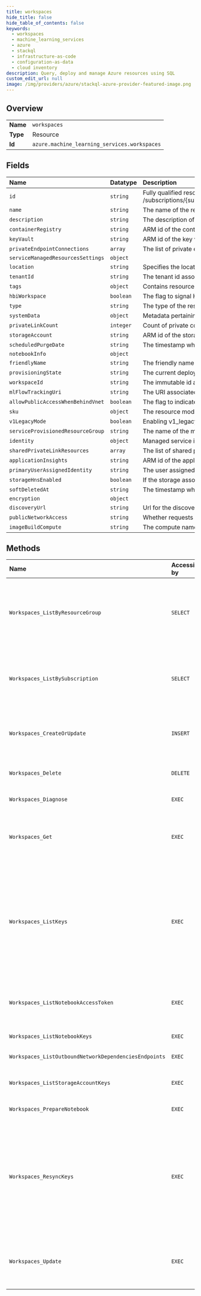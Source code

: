 ```yaml
---
title: workspaces
hide_title: false
hide_table_of_contents: false
keywords:
  - workspaces
  - machine_learning_services
  - azure    
  - stackql
  - infrastructure-as-code
  - configuration-as-data
  - cloud inventory
description: Query, deploy and manage Azure resources using SQL
custom_edit_url: null
image: /img/providers/azure/stackql-azure-provider-featured-image.png
---
```

  
    

## Overview
<table><tbody>
<tr><td><b>Name</b></td><td><code>workspaces</code></td></tr>
<tr><td><b>Type</b></td><td>Resource</td></tr>
<tr><td><b>Id</b></td><td><code>azure.machine_learning_services.workspaces</code></td></tr>
</tbody></table>

## Fields
| Name | Datatype | Description |
|:-----|:---------|:------------|
| `id` | `string` | Fully qualified resource ID for the resource. Ex - /subscriptions/&#123;subscriptionId&#125;/resourceGroups/&#123;resourceGroupName&#125;/providers/&#123;resourceProviderNamespace&#125;/&#123;resourceType&#125;/&#123;resourceName&#125; |
| `name` | `string` | The name of the resource |
| `description` | `string` | The description of this workspace. |
| `containerRegistry` | `string` | ARM id of the container registry associated with this workspace. |
| `keyVault` | `string` | ARM id of the key vault associated with this workspace. This cannot be changed once the workspace has been created |
| `privateEndpointConnections` | `array` | The list of private endpoint connections in the workspace. |
| `serviceManagedResourcesSettings` | `object` |  |
| `location` | `string` | Specifies the location of the resource. |
| `tenantId` | `string` | The tenant id associated with this workspace. |
| `tags` | `object` | Contains resource tags defined as key/value pairs. |
| `hbiWorkspace` | `boolean` | The flag to signal HBI data in the workspace and reduce diagnostic data collected by the service |
| `type` | `string` | The type of the resource. E.g. "Microsoft.Compute/virtualMachines" or "Microsoft.Storage/storageAccounts" |
| `systemData` | `object` | Metadata pertaining to creation and last modification of the resource. |
| `privateLinkCount` | `integer` | Count of private connections in the workspace |
| `storageAccount` | `string` | ARM id of the storage account associated with this workspace. This cannot be changed once the workspace has been created |
| `scheduledPurgeDate` | `string` | The timestamp when the soft deleted workspace is going to be purged |
| `notebookInfo` | `object` |  |
| `friendlyName` | `string` | The friendly name for this workspace. This name in mutable |
| `provisioningState` | `string` | The current deployment state of workspace resource. The provisioningState is to indicate states for resource provisioning. |
| `workspaceId` | `string` | The immutable id associated with this workspace. |
| `mlFlowTrackingUri` | `string` | The URI associated with this workspace that machine learning flow must point at to set up tracking. |
| `allowPublicAccessWhenBehindVnet` | `boolean` | The flag to indicate whether to allow public access when behind VNet. |
| `sku` | `object` | The resource model definition representing SKU |
| `v1LegacyMode` | `boolean` | Enabling v1_legacy_mode may prevent you from using features provided by the v2 API. |
| `serviceProvisionedResourceGroup` | `string` | The name of the managed resource group created by workspace RP in customer subscription if the workspace is CMK workspace |
| `identity` | `object` | Managed service identity (system assigned and/or user assigned identities) |
| `sharedPrivateLinkResources` | `array` | The list of shared private link resources in this workspace. |
| `applicationInsights` | `string` | ARM id of the application insights associated with this workspace. |
| `primaryUserAssignedIdentity` | `string` | The user assigned identity resource id that represents the workspace identity. |
| `storageHnsEnabled` | `boolean` | If the storage associated with the workspace has hierarchical namespace(HNS) enabled. |
| `softDeletedAt` | `string` | The timestamp when the workspace was soft deleted |
| `encryption` | `object` |  |
| `discoveryUrl` | `string` | Url for the discovery service to identify regional endpoints for machine learning experimentation services |
| `publicNetworkAccess` | `string` | Whether requests from Public Network are allowed. |
| `imageBuildCompute` | `string` | The compute name for image build |
## Methods
| Name | Accessible by | Required Params | Description |
|:-----|:--------------|:----------------|:------------|
| `Workspaces_ListByResourceGroup` | `SELECT` | `resourceGroupName, subscriptionId` | Lists all the available machine learning workspaces under the specified resource group. |
| `Workspaces_ListBySubscription` | `SELECT` | `subscriptionId` | Lists all the available machine learning workspaces under the specified subscription. |
| `Workspaces_CreateOrUpdate` | `INSERT` | `resourceGroupName, subscriptionId, workspaceName` | Creates or updates a workspace with the specified parameters. |
| `Workspaces_Delete` | `DELETE` | `resourceGroupName, subscriptionId, workspaceName` | Deletes a machine learning workspace. |
| `Workspaces_Diagnose` | `EXEC` | `resourceGroupName, subscriptionId, workspaceName` |  |
| `Workspaces_Get` | `EXEC` | `resourceGroupName, subscriptionId, workspaceName` | Gets the properties of the specified machine learning workspace. |
| `Workspaces_ListKeys` | `EXEC` | `resourceGroupName, subscriptionId, workspaceName` | Lists all the keys associated with this workspace. This includes keys for the storage account, app insights and password for container registry |
| `Workspaces_ListNotebookAccessToken` | `EXEC` | `resourceGroupName, subscriptionId, workspaceName` | return notebook access token and refresh token |
| `Workspaces_ListNotebookKeys` | `EXEC` | `resourceGroupName, subscriptionId, workspaceName` | List keys of a notebook. |
| `Workspaces_ListOutboundNetworkDependenciesEndpoints` | `EXEC` | `resourceGroupName, subscriptionId, workspaceName` |  |
| `Workspaces_ListStorageAccountKeys` | `EXEC` | `resourceGroupName, subscriptionId, workspaceName` | List storage account keys of a workspace. |
| `Workspaces_PrepareNotebook` | `EXEC` | `resourceGroupName, subscriptionId, workspaceName` | Prepare a notebook. |
| `Workspaces_ResyncKeys` | `EXEC` | `resourceGroupName, subscriptionId, workspaceName` | Resync all the keys associated with this workspace. This includes keys for the storage account, app insights and password for container registry |
| `Workspaces_Update` | `EXEC` | `resourceGroupName, subscriptionId, workspaceName` | Updates a machine learning workspace with the specified parameters. |

